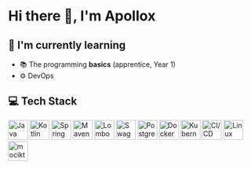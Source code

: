 # Hi there 👋, I'm Apollox
<!--
## 🔭 I’m currently working on
-->
## 🌱 I'm currently learning
- 📚 The programming **basics** (apprentice, Year 1)
- ⚙ DevOps
<!--
## 👀 You should check these projects out
-->
## 💻 Tech Stack
<div>

  <img width="40" height="40" src="https://raw.githubusercontent.com/marwin1991/profile-technology-icons/refs/heads/main/icons/java.png" alt="Java" title="Java"/>
  <img width="40" height="40" src="https://raw.githubusercontent.com/marwin1991/profile-technology-icons/refs/heads/main/icons/kotlin.png" alt="Kotlin" title="Kotlin"/>
  <img width="40" height="40" src="https://raw.githubusercontent.com/marwin1991/profile-technology-icons/refs/heads/main/icons/spring.png" alt="Spring" title="Spring"/>
  <img width="40" height="40" src="https://raw.githubusercontent.com/marwin1991/profile-technology-icons/refs/heads/main/icons/maven.png" alt="Maven" title="Maven"/>
  <img width="40" height="40" src="https://raw.githubusercontent.com/marwin1991/profile-technology-icons/refs/heads/main/icons/lombok.png" alt="Lombok" title="Lombok"/>
  <img width="40" height="40" src="https://raw.githubusercontent.com/marwin1991/profile-technology-icons/refs/heads/main/icons/swagger.png" alt="Swagger" title="Swagger"/>
  <img width="40" height="40" src="https://raw.githubusercontent.com/marwin1991/profile-technology-icons/refs/heads/main/icons/postgresql.png" alt="PostgreSQL" title="PostgreSQL"/>
  <img width="40" height="40" src="https://raw.githubusercontent.com/marwin1991/profile-technology-icons/refs/heads/main/icons/docker.png" alt="Docker" title="Docker"/>
  <img width="40" height="40" src="https://raw.githubusercontent.com/marwin1991/profile-technology-icons/refs/heads/main/icons/kubernetes.png" alt="Kubernetes" title="Kubernetes"/>
  <img width="40" height="40" src="https://raw.githubusercontent.com/marwin1991/profile-technology-icons/refs/heads/main/icons/ci_cd.png" alt="CI/CD" title="CI/CD"/>
  <img width="40" height="40" src="https://raw.githubusercontent.com/marwin1991/profile-technology-icons/refs/heads/main/icons/linux.png" alt="Linux" title="Linux"/>
  <img width="40" height="40" src="https://raw.githubusercontent.com/marwin1991/profile-technology-icons/refs/heads/main/icons/mocikto.png" alt="mocikto" title="mocikto"/>

</div>


